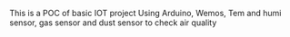 This is a POC of basic IOT project
Using Arduino, Wemos, Tem and humi sensor, gas sensor and dust sensor to check air quality
